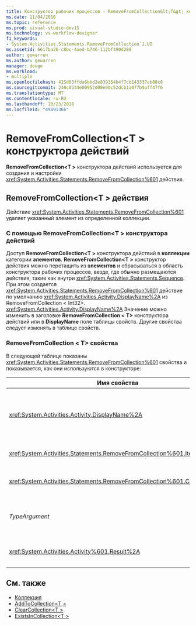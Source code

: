```yaml
---
title: Конструктор рабочих процессов - RemoveFromCollection&lt;T&gt; конструктора действий
ms.date: 11/04/2016
ms.topic: reference
ms.prod: visual-studio-dev15
ms.technology: vs-workflow-designer
f1_keywords:
- System.Activities.Statements.RemoveFromCollection`1.UI
ms.assetid: 6617ba26-c8bc-4aed-b746-112bf490d288
author: gewarren
ms.author: gewarren
manager: douge
ms.workload:
- multiple
ms.openlocfilehash: 415d03ffda6bbd2e839354b4f7cb143337ab08c8
ms.sourcegitcommit: 240c8b34e80952d00e90c52dcb1a077b9aff47f6
ms.translationtype: MT
ms.contentlocale: ru-RU
ms.lasthandoff: 10/23/2018
ms.locfileid: "49891366"
---
```

# <a name="removefromcollectiont-activity-designer"></a>RemoveFromCollection\<T > конструктора действий

**RemoveFromCollection\<T >** конструктора действий используется для создания и настройки <xref:System.Activities.Statements.RemoveFromCollection%601> действия.

## <a name="the-removefromcollectiontactivity"></a>RemoveFromCollection\<T > действия

Действие <xref:System.Activities.Statements.RemoveFromCollection%601> удаляет указанный элемент из определенной коллекции.

### <a name="using-the-removefromcollectiont-activity-designer"></a>С помощью RemoveFromCollection\<T > конструктора действий

Доступ **RemoveFromCollection\<T >** конструктора действий в **коллекции** категории **элементов**.
**RemoveFromCollection\<T >** конструктор действия можно перетащить из **элементов** и сбрасываться в область конструктора рабочих процессов, везде, где обычно размещаются действия, такие как внутри <xref:System.Activities.Statements.Sequence>. При этом создается <xref:System.Activities.Statements.RemoveFromCollection%601> действие по умолчанию <xref:System.Activities.Activity.DisplayName%2A> из RemoveFromCollection < Int32\>. <xref:System.Activities.Activity.DisplayName%2A> Значение можно изменить в заголовке **RemoveFromCollection < T\>**  конструктора действий или в **DisplayName** поле таблицы свойств. Другие свойства следует изменять в таблице свойств.

### <a name="the-removefromcollectiont-properties"></a>RemoveFromCollection < T\> свойства

В следующей таблице показаны <xref:System.Activities.Statements.RemoveFromCollection%601> свойства и показывается, как они используются в конструкторе:

|Имя свойства|Обязательно|Использование|
|-|--------------|-|
|<xref:System.Activities.Activity.DisplayName%2A>|False|Необязательное понятное имя действия <xref:System.Activities.Statements.RemoveFromCollection%601>. Значение по умолчанию — RemoveFromCollection < Int32\>.<br /><br /> Несмотря на то что свойство <xref:System.Activities.Activity.DisplayName%2A> не является обязательным, его все же рекомендуется использовать.|
|<xref:System.Activities.Statements.RemoveFromCollection%601.Item%2A>|Да|Элемент, удаляемый из **коллекции\<T >**. Этот элемент имеет тип *T*, который имеет тип *TypeArgument*. Чтобы указать элемент, введите выражение Visual Basic в таблице свойств.|
|<xref:System.Activities.Statements.RemoveFromCollection%601.Collection%2A>|Да|Коллекция, из которой должен быть удален элемент. Эта коллекция имеет тип **ICollection < TypeArgument\>.** Чтобы указать коллекцию, введите выражение Visual Basic в сетке свойств.|
|*TypeArgument*|Да|Тип T элементов, содержащихся в коллекции <xref:System.Collections.Generic.ICollection%601>. По умолчанию это *TypeArgument* установлен тип **Int32**. Чтобы изменить тип, измените значение *TypeArgument* в поле со списком в сетке свойств.|
|<xref:System.Activities.Activity%601.Result%2A>|False|Значение, которое указывает, удален ли из коллекции указанный объект. Чтобы указать переменную, к которой необходимо привязать результат, введите переменную в таблицу свойств.|

## <a name="see-also"></a>См. также

- [Коллекция](../workflow-designer/collection-activity-designers.md)
- [AddToCollection\<T >](../workflow-designer/addtocollection-t-activity-designer.md)
- [ClearCollection\<T >](../workflow-designer/clearcollection-t-activity-designer.md)
- [ExistsInCollection\<T >](../workflow-designer/existsincollection-t-activity-designer.md)